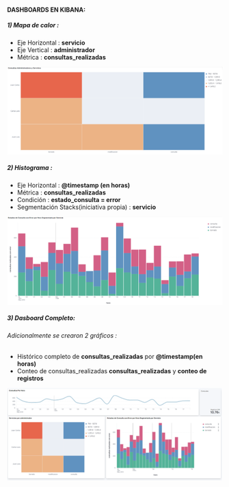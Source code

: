 #### DASHBOARDS EN KIBANA:

##### 1) Mapa de calor :
 - Eje Horizontal : **servicio**
 - Eje Vertical : **administrador**
 - Métrica : **consultas_realizadas**

![mapa de calor](https://github.com/cell-framework-project/sps-elastic-search-exam/blob/master/img/chart_1.png)

##### 2) Histograma :
 - Eje Horizontal : **@timestamp (en horas)**
 - Métrica : **consultas_realizadas**
 - Condición : **estado_consulta = error**
 - Segmentación Stacks(iniciativa propia) : **servicio**

![historgrama](https://github.com/cell-framework-project/sps-elastic-search-exam/blob/master/img/chart_2.png)

##### 3) Dasboard Completo:
###### Adicionalmente se crearon 2 gráficos :

- Histórico completo de **consultas_realizadas** por **@timestamp(en horas)**
- Conteo de consultas_realizadas **consultas_realizadas** y **conteo de registros** 

![historgrama](https://github.com/cell-framework-project/sps-elastic-search-exam/blob/master/img/dashboard.png)
